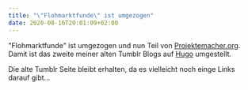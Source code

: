 ```yaml
---
title: "\"Flohmarktfunde\" ist umgezogen"
date: 2020-08-16T20:01:09+02:00
---
```


"Flohmarktfunde" ist umgezogen und nun Teil von [Projektemacher.org](https://projektemacher.org). Damit ist das zweite meiner alten Tumblr Blogs auf [Hugo](https://gohugo.io/) umgestellt.

Die alte Tumblr Seite bleibt erhalten, da es vielleicht noch einge Links darauf gibt...
